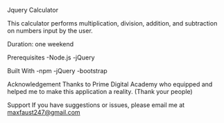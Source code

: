 Jquery Calculator

This calculator performs multiplication, division, addition, and subtraction on numbers input by the user.

Duration: one weekend

Prerequisites
-Node.js
-jQuery


Built With
-npm
-jQuery
-bootstrap

Acknowledgement
Thanks to Prime Digital Academy who equipped and helped me to make this application a reality. (Thank your people)

Support
If you have suggestions or issues, please email me at maxfaust247@gmail.com
